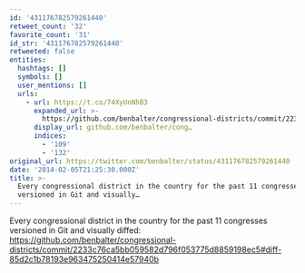 ```yaml
---
id: '431176782579261440'
retweet_count: '32'
favorite_count: '31'
id_str: '431176782579261440'
retweeted: false
entities:
  hashtags: []
  symbols: []
  user_mentions: []
  urls:
    - url: https://t.co/74XyUnNhB3
      expanded_url: >-
        https://github.com/benbalter/congressional-districts/commit/2233c76ca5bb059582d796f053775d8859198ec5#diff-85d2c1b78193e963475250414e57940b
      display_url: github.com/benbalter/cong…
      indices:
        - '109'
        - '132'
original_url: https://twitter.com/benbalter/status/431176782579261440
date: '2014-02-05T21:25:30.000Z'
title: >-
  Every congressional district in the country for the past 11 congresses
  versioned in Git and visually…
---
```


Every congressional district in the country for the past 11 congresses versioned in Git and visually diffed: https://github.com/benbalter/congressional-districts/commit/2233c76ca5bb059582d796f053775d8859198ec5#diff-85d2c1b78193e963475250414e57940b